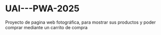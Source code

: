 # UAI---PWA-2025
Proyecto de pagina web fotográfica, para mostrar sus productos y poder comprar mediante un carrito de compra
